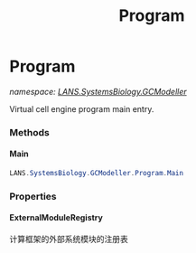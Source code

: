 ﻿---
title: Program
---

# Program
_namespace: [LANS.SystemsBiology.GCModeller](N-LANS.SystemsBiology.GCModeller.html)_

Virtual cell engine program main entry.

### Methods

#### Main
```csharp
LANS.SystemsBiology.GCModeller.Program.Main
```




### Properties

#### ExternalModuleRegistry
计算框架的外部系统模块的注册表

